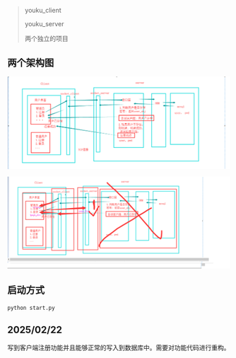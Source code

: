 > youku_client
> 
> youku_server
> 
> 两个独立的项目
> 

## 两个架构图

![优酷架构图](./优酷架构图.png)

![优酷流程图](./优酷流程图.png)

## 启动方式

```bash
python start.py
```

## 2025/02/22
写到客户端注册功能并且能够正常的写入到数据库中。需要对功能代码进行重构。